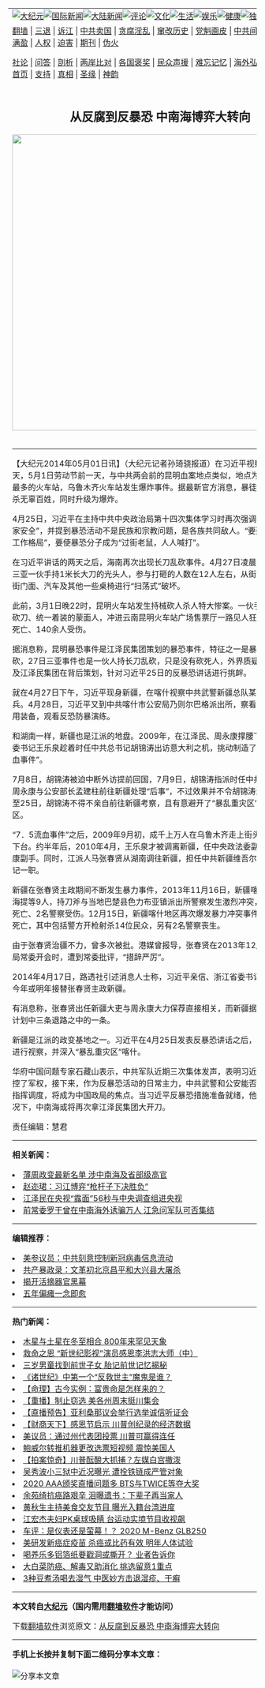 <a name="1" id="1" target="_blank"></a><span id="1"></span>
<table align=center border="0"><tr><td colspan="2" VALIGN=TOP><a href="https://github.com/eiemjl335/djy/blob/master/gb/nsc413.md#1"><img src="https://raw.githubusercontent.com/eiemjl335/www/master/t/djy/1.jpg" title="大纪元"></a><a href="https://github.com/eiemjl335/djy/blob/master/gb/n24hr.md#1"><img src="https://raw.githubusercontent.com/eiemjl335/www/master/t/djy/3.jpg" title="国际新闻"></a><a href="https://github.com/eiemjl335/djy/blob/master/gb/nsc413.md#1"><img src="https://raw.githubusercontent.com/eiemjl335/www/master/t/djy/4.jpg" title="大陆新闻"></a><a href="https://github.com/eiemjl335/djy/blob/master/gb/news392.md#1"><img src="https://raw.githubusercontent.com/eiemjl335/www/master/t/djy/5.jpg" title="评论"></a><a href="https://github.com/eiemjl335/djy/blob/master/gb/news2007.md#1"><img src="https://raw.githubusercontent.com/eiemjl335/www/master/t/djy/6.jpg" title="文化"></a><a href="https://github.com/eiemjl335/djy/blob/master/gb/news2008.md#1"><img src="https://raw.githubusercontent.com/eiemjl335/www/master/t/djy/7.jpg" title="生活"></a><a href="https://github.com/eiemjl335/djy/blob/master/gb/ncyule.md#1"><img src="https://raw.githubusercontent.com/eiemjl335/www/master/t/djy/8.jpg" title="娱乐"></a><a href="https://github.com/eiemjl335/djy/blob/master/gb/nsc1002.md#1"><img src="https://raw.githubusercontent.com/eiemjl335/www/master/t/djy/9.jpg" title="健康"><a href="https://github.com/eiemjl335/djy/blob/master/gb/nf6092.md#1"><img src="https://raw.githubusercontent.com/eiemjl335/www/master/t/djy/10a.jpg" title="独家"></a><a href="https://github.com/eiemjl335/djy/blob/master/gb/nf4514.md#1"><img src="https://raw.githubusercontent.com/eiemjl335/www/master/t/djy/12a.jpg" title="头条"></a></td></tr>
<tr><td colspan="2" VALIGN=TOP><a target="_blank" href="https://github.com/eiemjl335/www/blob/master/README.md?zsrh#1">翻墙</a> | <a target="_blank" href="https://github.com/eiemjl335/djy/blob/master/gb/nf5657.md#1">三退</a> | <a target="_blank" href="https://github.com/eiemjl335/djy/blob/master/gb/nf6124.md#1">诉江</a> | <a target="_blank" href="https://github.com/eiemjl335/djy/blob/master/gb/nf1176117.md#1">中共卖国</a> | <a target="_blank" href="https://github.com/eiemjl335/djy/blob/master/gb/nf5773.md#1">贪腐淫乱</a> | <a target="_blank" href="https://github.com/eiemjl335/djy/blob/master/gb/nf1176115.md#1">窜改历史</a> | <a target="_blank" href="https://github.com/eiemjl335/djy/blob/master/gb/nf1176107.md#1">党魁画皮</a> | <a target="_blank" href="https://github.com/eiemjl335/djy/blob/master/gb/nf1320400.md#1">中共间谍</a> | <a target="_blank" href="https://github.com/eiemjl335/djy/blob/master/gb/nf1176114.md#1">破坏传统</a> | <a target="_blank" href="https://github.com/eiemjl335/ntdtv/blob/master/gb/prog447_1.md#1">恶贯满盈</a> | <a target="_blank" href="https://github.com/eiemjl335/djy/blob/master/gb/ncid278.md#1">人权</a> | <a target="_blank" href="https://github.com/eiemjl335/djy/blob/master/gb/nf1176111.md#1">迫害</a> | <a target="_blank" href="https://gitlab.com/szzdlab/mh-qikan/blob/master/README.md#1">期刊</a> | <a target="_blank" href="https://github.com/eiemjl335/djy/blob/master/gb/nf5562.md#1">伪火</a></p><p><a target="_blank" href="https://github.com/eiemjl335/djy/blob/master/gb/9p.md#1">社论</a> | <a target="_blank" href="https://github.com/eiemjl335/djy/blob/master/gb/nf4378.md#1">问答</a> | <a target="_blank" href="https://github.com/eiemjl335/djy/blob/master/gb/nf5792.md#1">剖析</a> | <a target="_blank" href="https://github.com/eiemjl335/djy/blob/master/gb/nf5735.md#1">两岸比对</a> | <a target="_blank" href="https://github.com/eiemjl335/djy/blob/master/gb/nf6119.md#1">各国褒奖</a> | <a target="_blank" href="https://github.com/eiemjl335/djy/blob/master/gb/nf6120.md#1">民众声援</a> | <a target="_blank" href="https://github.com/eiemjl335/djy/blob/master/gb/nf1188594.md#1">难忘记忆</a> | <a target="_blank" href="https://github.com/eiemjl335/djy/blob/master/gb/nf3180.md#1">海外弘传</a> | <a target="_blank" href="https://github.com/eiemjl335/djy/blob/master/gb/nf5410.md#1">万人上访</a> | <a target="_blank" href="https://github.com/eiemjl335/www/blob/master/README.md?zsrh#1">平台首页</a> | <a target="_blank" href="https://github.com/eiemjl335/djy/blob/master/gb/nf4386.md#1">支持</a> | <a target="_blank" href="https://github.com/eiemjl335/djy/blob/master/gb/nf4389.md#1">真相</a> | <a target="_blank" href="https://github.com/eiemjl335/djy/blob/master/gb/nf5790.md#1">圣缘</a> | <a target="_blank" href="https://github.com/eiemjl335/djy/blob/master/gb/nf4786.md#1">神韵</a></td></tr>
<tr><td VALIGN=TOP width="626"><h2 align=center>从反腐到反暴恐 中南海博弈大转向</h2>
<img width="600" src="https://i.epochtimes.com/assets/uploads/2020/11/e979128d0767b6a2ee4697c20daa799f-320x200.jpg" />
<h6></h6>
<hr>
	<p>【大纪元2014年05月01日讯】（大纪元记者孙琦骁报道）在习近平视察新疆最后一天，5月1日劳动节前一天，与中共两会前的昆明血案地点类似，地点为长假期间人流最多的火车站，乌鲁木齐火车站发生爆炸事件。据最新官方消息，暴徒也是持刀乱砍杀无辜百姓，同时升级为爆炸。</p>
<p>4月25日，习近平在主持中共中央政治局第十四次集体学习时再次强调“<ahref="https://github.com/eiemjl335/djy/blob/master/gb/tag/%E5%8F%8D%E6%81%90.md#1">反恐</a>和维护国家安全”，并提到暴恐活动不是民族和宗教问题，是各族共同敌人。“要建立健全反恐工作格局”，要使暴恐分子成为“过街老鼠，人人喊打”。</p>
<p>在习近平讲话的两天之后，海南再次出现长刀乱砍事件。4月27日凌晨2时许，海南三亚一伙手持1米长大刀的光头人，参与打砸的人数在12人左右，从街头到街尾对沿街门面、汽车及其他一些桌椅进行“扫荡式”破坏。</p>
<p>此前，3月1日晚22时，昆明火车站发生持械砍人杀人特大惨案。一伙手持1米多长的砍刀、统一着装的蒙面人，冲进云南昆明火车站广场售票厅一路见人狂砍，造成32人死亡、140余人受伤。</p>
<p>据消息称，昆明暴恐事件是江泽民集团策划的暴恐事件，特征之一是暴徒持长刀乱砍，27日三亚事件也是一伙人持长刀乱砍，只是没有砍死人，外界质疑，事件可能涉及江泽民集团在背后策划，针对习近平25日的反暴恐讲话进行挑衅。</p>
<p>就在4月27日下午，习近平现身新疆，在喀什视察中共武警新疆总队某部特勤中队官兵。4月28日，习近平又到中共喀什市公安局乃则尔巴格派出所，察看视频监控、警用装备，观看<ahref="https://github.com/eiemjl335/djy/blob/master/gb/tag/%E5%8F%8D%E6%81%90.md#1">反恐</a>防暴演练。</p>
<p>和湖南一样，新疆也是江派的地盘。2009年，在江泽民、周永康撑腰下，新疆前党委书记王乐泉趁着时任中共总书记胡锦涛出访意大利之机，挑动制造了新疆“7．5流血事件”。</p>
<p>7月8日，胡锦涛被迫中断外访提前回国，7月9日，胡锦涛指派时任中共政法委书记周永康与公安部长孟建柱前往新疆处理“后事”，不过效果并不令胡锦涛满意。8月22至25日，胡锦涛不得不亲自前往新疆考察，且有意避开了“暴乱重灾区”喀什与和田地区。</p>
<p>“7．5流血事件”之后，2009年9月初，成千上万人在乌鲁木齐走上街头，要求王乐泉下台。约半年后，2010年4月，王乐泉才被调离新疆，任中央政法委副书记，任周永康副手。同时，江派人马张春贤从湖南调往新疆，担任中共新疆维吾尔自治区党委书记一职。</p>
<p>新疆在张春贤主政期间不断发生暴力事件，2013年11月16日，新疆喀什阿布拉?艾海提等9人，持刀斧与当地巴楚县色力布亚镇派出所警察发生激烈冲突，造成2名警察死亡、2名警察受伤。12月15日，新疆喀什地区再次爆发暴力冲突事件，至少16人死亡，其中包括警方开枪射杀14位民众，另有2名警察丧生。</p>
<p>由于张春贤治疆不力，曾多次被批。港媒曾报导，张春贤在2013年12月与中共政治局常委开会时，遭到常委批评，“措辞严厉”。</p>
<p>2014年4月17日，路透社引述消息人士称，习近平亲信、浙江省委书记夏宝龙将在今年或明年接替张春贤主政新疆。</p>
<p>有消息称，张春贤出任新疆大吏与周永康大力保荐直接相关，而新疆据称是薄周政变计划中三条退路之中的一条。</p>
<p>新疆是江派的政变基地之一。习近平在4月25日发表反暴恐讲话之后，很快飞赴新疆进行视察，并深入“暴乱重灾区”喀什。</p>
<p>华府中国问题专家石藏山表示，中共军队近期三次集体发声，表明习近平已经基本掌控了军权，接下来，作为反暴恐活动的日常主力，中共武警和公安能否听从习近平的指挥调度，将成为中国政局的焦点。当习近平反暴恐措施准备就绪，他有绝对把握情况下，<ahref="https://github.com/eiemjl335/djy/blob/master/gb/tag/%E4%B8%AD%E5%8D%97%E6%B5%B7.md#1">中南海</a>或将再次拿江泽民集团大开刀。</p>
<p>责任编辑：慧君</p>
	
<hr>


<strong>相关新闻：</strong>
<li><a href="https://github.com/eiemjl335/djy/blob/master/gb/14/4/23/n4138090.md#1">薄周政变最新名单 涉中南海及省部级高官</a></li>
<li><a href="https://github.com/eiemjl335/djy/blob/master/gb/14/4/24/n4138923.md#1">赵迩珺：习江博弈“枪杆子下决胜负”</a></li>
<li><a href="https://github.com/eiemjl335/djy/blob/master/gb/14/4/25/n4139767.md#1">江泽民在央视“露面”56秒与中央调查组进央视</a></li>
<li><a href="https://github.com/eiemjl335/djy/blob/master/gb/14/4/25/n4139817.md#1">前常委罗干曾在中南海外诱骗万人 江急问军队可否集结</a></li>
<hr>


<strong>编辑推荐：</strong>
<li><a href="https://github.com/onzhi266/djy/blob/master/gb/20/2/22/n11887949.md#1">美参议员：中共刻意控制新冠病毒信息流动</a></li>
<li><a href="https://github.com/tsiac2612/djy/blob/master/gb/18/12/22/n10927236.md#1" target="_blank">共产暴政录：文革初北京昌平和大兴县大屠杀</a></li><li><a href="https://github.com/eiemjl335/djy/blob/master/gb/10/4/19/n2881569.md?dfh#1" target="_blank">揭开活摘器官黑幕</a></li><li><a href="https://github.com/tsiac2612/djy/blob/master/gb/16/6/24/n8031801.md#1" target="_blank">五年偏瘫一念即愈</a></li>
<hr>

<strong>热门新闻：</strong>
<li><a href="https://github.com/eiemjl335/djy/blob/master/gb/20/11/26/n12576644.md#1">木星与土星在冬至相合 800年来罕见天象</a></li>
<li><a href="https://github.com/eiemjl335/djy/blob/master/gb/20/11/25/n12575381.md#1">救命之恩 “新世纪影视”演员感恩李洪志大师（中）</a></li>
<li><a href="https://github.com/eiemjl335/djy/blob/master/gb/20/11/2/n12519137.md#1">三岁男童找到前世子女  胎记前世记忆揭秘</a></li>
<li><a href="https://github.com/eiemjl335/djy/blob/master/gb/20/11/20/n12563807.md#1">《诸世纪》中第一个“反救世主”魔鬼是谁？</a></li>
<li><a href="https://github.com/eiemjl335/djy/blob/master/gb/20/10/27/n12504603.md#1">【命理】古今实例：富贵命是怎样来的？</a></li>
<li><a href="https://github.com/eiemjl335/djy/blob/master/gb/20/11/26/n12577815.md#1">【重播】制止窃选 美各州周末挺川集会</a></li>
<li><a href="https://github.com/eiemjl335/djy/blob/master/gb/20/11/28/n12582063.md#1">【直播预告】亚利桑那议会举行选举诚信听证会</a></li>
<li><a href="https://github.com/eiemjl335/djy/blob/master/gb/20/11/28/n12581710.md#1">【财商天下】感恩节启示 川普创纪录的经济数据</a></li>
<li><a href="https://github.com/eiemjl335/djy/blob/master/gb/20/11/28/n12580663.md#1">美议员：通过州代表团投票 川普可赢得连任</a></li>
<li><a href="https://github.com/eiemjl335/djy/blob/master/gb/20/11/28/n12581024.md#1">鲍威尔转推机器更改选票短视频 震惊美国人</a></li>
<li><a href="https://github.com/eiemjl335/djy/blob/master/gb/20/11/28/n12581019.md#1">【拍案惊奇】川普酝酿大抓捕？左媒白宫撒泼</a></li>
<li><a href="https://github.com/eiemjl335/djy/blob/master/gb/20/11/27/n12580299.md#1">吴秀波小三狱中近况曝光 遭拴铁链成严管对象</a></li>
<li><a href="https://github.com/eiemjl335/djy/blob/master/gb/20/11/28/n12581592.md#1">2020 AAA颁奖直播问题多 BTS与TWICE等夺大奖</a></li>
<li><a href="https://github.com/eiemjl335/djy/blob/master/gb/20/11/27/n12579270.md#1">余苑绮抗癌路艰辛 泪曝遗书：下辈子再当家人</a></li>
<li><a href="https://github.com/eiemjl335/djy/blob/master/gb/20/11/27/n12580607.md#1">黄秋生主持美食交友节目 曝光入籍台湾进度</a></li>
<li><a href="https://github.com/eiemjl335/djy/blob/master/gb/20/11/27/n12579399.md#1">江宏杰夫妇PK桌球吸睛 台运动实境节目收视飙</a></li>
<li><a href="https://github.com/eiemjl335/djy/blob/master/gb/20/11/28/n12580877.md#1">车评：是仪表还是萤幕！？ 2020 M-Benz GLB250</a></li>
<li><a href="https://github.com/eiemjl335/djy/blob/master/gb/20/11/24/n12572282.md#1">美研发新癌症疫苗 杀癌或比药有效 明年人体试验</a></li>
<li><a href="https://github.com/eiemjl335/djy/blob/master/gb/20/11/29/n12582680.md#1">喝养乐多铝箔纸要戳洞或撕开？ 业者告诉你</a></li>
<li><a href="https://github.com/eiemjl335/djy/blob/master/gb/20/11/25/n12574800.md#1">大白菜防癌、解毒又助消化 挑选留意1重点</a></li>
<li><a href="https://github.com/eiemjl335/djy/blob/master/gb/20/11/23/n12570471.md#1">3种豆煮汤喝去湿气 中医妙方击退湿疹、干癣</a></li>
<hr>

<strong>本文转自<a href="https://www.epochtimes.com">大纪元</a>（国内需用<a href="https://github.com/eiemjl335/www/blob/master/README.md#8">翻墙软件</a>才能访问）</strong><p>下载<a href="https://github.com/eiemjl335/www/blob/master/README.md#8">翻墙软件</a>浏览原文：<a href="https://www.epochtimes.com/gb/14/4/30/n4143551.htm">从反腐到反暴恐 中南海博弈大转向</a></p><hr>

<strong>手机上长按并复制下面二维码分享本文章：</strong><br><br><img src="https://chart.apis.google.com/chart?cht=qr&chs=240x240&choe=UTF-8&chld=M|2&chl=https://github.com/eiemjl335/djy/blob/master/gb/14/4/30/n4143551.md%231" title="分享本文章"></td><td VALIGN=TOP><a href="https://github.com/eiemjl335/djy/blob/master/gb/16/1/21/n4622075.md?dfh#1" target="_blank"><img src="https://raw.githubusercontent.com/eiemjl335/djy/master/gb/300/wei-f1.jpg" title="中共的伪火骗局"  alt="中共的伪火骗局"></a><br><a href="https://github.com/eiemjl335/www/blob/master/README.md?dfh#9" target="_blank"><img src="https://raw.githubusercontent.com/eiemjl335/djy/master/gb/300/yong-h.jpg" title="永恒的见证"  alt="永恒的见证"></a><br><a href="https://github.com/eiemjl335/djy/blob/master/gb/13/9/29/n3974789.md?dfh#1" target="_blank"><img src="https://raw.githubusercontent.com/eiemjl335/djy/master/gb/300/shang-lnz.jpg" title="善良女子被中共投男牢"  alt="善良女子被中共投男牢"></a><br><a href="https://github.com/eiemjl335/djy/blob/master/gb/16/3/16/n4663449.md?dfh#1" target="_blank"><img src="https://raw.githubusercontent.com/eiemjl335/djy/master/gb/300/huo-z3.jpg" title="警卫目击活摘器官"  alt="警卫目击活摘器官"></a><br><a href="https://github.com/eiemjl335/djy/blob/master/gb/16/8/7/n8177641.md?dfh#1" target="_blank"><img src="https://raw.githubusercontent.com/eiemjl335/djy/master/gb/300/huo-z4.jpg" title="证人描述活摘恐怖"  alt="证人描述活摘恐怖"></a><br><a href="https://github.com/eiemjl335/djy/blob/master/gb/10/4/19/n2881569.md?dfh#1" target="_blank"><img src="https://raw.githubusercontent.com/eiemjl335/djy/master/gb/300/huo-z1.jpg" title="揭开活摘器官黑幕"  alt="揭开活摘器官黑幕"></a><br><a href="https://github.com/eiemjl335/djy/blob/master/gb/10/11/7/n3077476.md?dfh#1" target="_blank"><img src="https://raw.githubusercontent.com/eiemjl335/djy/master/gb/300/ma-ks.jpg" title="马克思的成魔之路"  alt="马克思的成魔之路"></a><br><a href="https://github.com/eiemjl335/djy/blob/master/gb/14/6/9/n4173977.md?dfh#1" target="_blank"><img src="https://raw.githubusercontent.com/eiemjl335/djy/master/gb/300/chang-zs.jpg" title="藏字石 蕴天机"  alt="藏字石 蕴天机"></a><br><a href="https://github.com/eiemjl335/djy/blob/master/gb/18/5/10/n10381511.md?dfh#1" target="_blank"><img src="https://raw.githubusercontent.com/eiemjl335/djy/master/gb/300/st1.jpg" title="关注3亿人三退"  alt="关注3亿人三退"></a><br><a href="https://github.com/eiemjl335/djy/blob/master/gb/18/3/21/n10237682.md?dfh#1" target="_blank"><img src="https://raw.githubusercontent.com/eiemjl335/djy/master/gb/300/jie-t.jpg" title="解体中共复兴中华"  alt="解体中共复兴中华"></a><br><a href="https://github.com/eiemjl335/djy/blob/master/gb/9/2/9/n2422991.md?dfh#1" target="_blank"><img src="https://raw.githubusercontent.com/eiemjl335/djy/master/gb/300/gao-zs.jpg" title="中共迫害良心律师"  alt="中共迫害良心律师"></a><br><a href="https://github.com/eiemjl335/djy/blob/master/gb/18/12/9/n10900044.md?dfh#1" target="_blank"><img src="https://raw.githubusercontent.com/eiemjl335/djy/master/gb/300/sj1.jpg" title="303万人举报江泽民"  alt="303万人举报江泽民"></a><br><a href="https://github.com/eiemjl335/djy/blob/master/gb/18/8/28/n10672014.md?dfh#1" target="_blank"><img src="https://raw.githubusercontent.com/eiemjl335/djy/master/gb/300/sj2.jpg" title="这些官员为何起诉江泽民"  alt="这些官员为何起诉江泽民"></a><br><a href="https://github.com/eiemjl335/djy/blob/master/gb/8/12/18/n2367165.md?dfh#1" target="_blank"><img src="https://raw.githubusercontent.com/eiemjl335/djy/master/gb/300/liangan.jpg" title="海峡两岸的强烈对比"  alt="海峡两岸的强烈对比"></a><br><a href="https://github.com/eiemjl335/djy/blob/master/gb/15/12/10/n4593139.md?dfh#1" target="_blank"><img src="https://raw.githubusercontent.com/eiemjl335/djy/master/gb/300/jia-ndzl.jpg" title="加拿大总理的贺信"  alt="加拿大总理的贺信"></a><br><a href="https://github.com/eiemjl335/djy/blob/master/gb/11/6/17/n3289382.md?dfh#1" target="_blank"><img src="https://raw.githubusercontent.com/eiemjl335/djy/master/gb/300/xiao-wd.jpg" title="探寻真相兼听则明"  alt="探寻真相兼听则明"></a><br><a href="https://github.com/eiemjl335/djy/blob/master/gb/18/10/27/n10812623.md?dfh#1" target="_blank"><img src="https://raw.githubusercontent.com/eiemjl335/djy/master/gb/300/yindu.jpg" title="印度媒体报道东方"  alt="印度媒体报道东方"></a><br><a href="https://github.com/eiemjl335/djy/blob/master/gb/18/6/9/n10469652.md?dfh#1" target="_blank"><img src="https://raw.githubusercontent.com/eiemjl335/djy/master/gb/300/xie-j.jpg" title="不一样的海外校园"  alt="不一样的海外校园"></a><br><a href="https://github.com/eiemjl335/djy/blob/master/gb/7/4/5/n1669415.md?dfh#1" target="_blank"><img src="https://raw.githubusercontent.com/eiemjl335/djy/master/gb/300/li-up.jpg" title="从大师到徒弟的传奇"  alt="从大师到徒弟的传奇"></a><br><a href="https://github.com/eiemjl335/djy/blob/master/gb/17/5/26/n9191512.md?dfh#1" target="_blank"><img src="https://raw.githubusercontent.com/eiemjl335/djy/master/gb/300/zfl2.jpg" title="亿万人与东方一本奇书"  alt="亿万人与东方一本奇书"></a><br><a href="https://github.com/eiemjl335/djy/blob/master/gb/13/11/27/n4020290.md?dfh#1" target="_blank"><img src="https://raw.githubusercontent.com/eiemjl335/djy/master/gb/300/zhen-h.jpg" title="大陆见不到的震撼场面"  alt="大陆见不到的震撼场面"></a><br><a href="https://github.com/eiemjl335/djy/blob/master/gb/15/7/17/n4482910.md?dfh#1" target="_blank"><img src="https://raw.githubusercontent.com/eiemjl335/djy/master/gb/300/dalu-sk.jpg" title="人心向善 大陆当初盛况"  alt="人心向善 大陆当初盛况"></a><br><a href="https://github.com/eiemjl335/djy/blob/master/gb/19/1/5/n10955468.md?dfh#1" target="_blank"><img src="https://raw.githubusercontent.com/eiemjl335/djy/master/gb/300/zfl1.jpg" title="追寻真理 这书讲什么"  alt="追寻真理 这书讲什么"></a><br><a href="https://github.com/eiemjl335/www/blob/master/README.md?dfh#1" target="_blank"><img src="https://raw.githubusercontent.com/eiemjl335/djy/master/gb/300/fq1.jpg" title="下载免费翻墙软件"  alt="下载免费翻墙软件"></a><br></td></tr></table>

